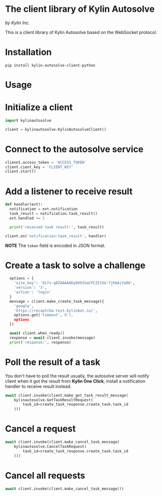 The client library of Kylin Autosolve
=

_by Kylin Inc._

This is a client library of Kylin Autosolve based on the WebSocket protocol.

Installation
==
```
pip install kylin-autosolve-client-python
```

Usage
==

Initialize a client
===

```python
import kylinautosolve

client = kylinautosolve.KylinAutosolveClient()
```

Connect to the autosolve service
===
```python
cliennt.access_token = 'ACCESS_TOKEN'
client.cient_key = 'CLIENT_KEY'
client.start()
```

Add a listener to receive result
===
```python
def handler(evt):
  notification = evt.notification
  task_result = notification.task_result()
  evt.handled += 1

  print('received task result:', task_result)

client.on('notification:task_result', handler)
```
**NOTE**
The `token` field is encoded in JSON format.


Create a task to solve a challenge
===
```python
  options = {
    'site_key': '6Lfv-q0ZAAAAADy0U9JUaCPCZI15U-7jhbAiYa0U',
    'version': '3',
    'action': 'login'
  }
  message = client.make_create_task_message({
    'google',
    'https://recaptcha-test.kylinbot.io/',
    options.get('timeout', 0'),
    options
  })

  await client.when_ready()
  response = await client.invoke(message)
  print('response:', response)
```

Poll the result of a task
===
You don't have to poll the result usually, the autosolve server will notify client when it got the result from **Kylin One Click**, install a notification handler to receive result instead.
```python
await client.invoke(client.make_get_task_result_message(
    kylinautosolve.GetTaskResultRequest(
        task_id=create_task_response.create_task.task_id
    )))
```

Cancel a request
===
```python
await client.invoke(client.make_cancel_task_message(
    kylinautosolve.CancelTaskRequest(
        task_id=create_task_response.create_task.task_id
    )))
```

Cancel all requests
===
```python
await client.invoke(client.make_cancel_task_message())
```

